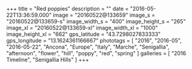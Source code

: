 +++
title = "Red poppies"
description = ""
date = "2016-05-22T13:36:59.000"
image = "20160522@133659"
image_s = "20160522@133659-s"
image_width_s = "400"
image_height_s = "265"
image_xl = "20160522@133659-xl"
image_width_xl = "1000"
image_height_xl = "662"
gps_latitude = "43.7298027833333"
gps_longitude = "13.1624361166667"
phototags = [ "2016", "2016-05", "2016-05-22", "Ancona", "Europe", "Italy", "Marche", "Senigallia", "afternoon", "flower", "hill", "poppy", "red", "spring" ]
galleries = [ "2016 Timeline", "Senigallia Hills" ]
+++
